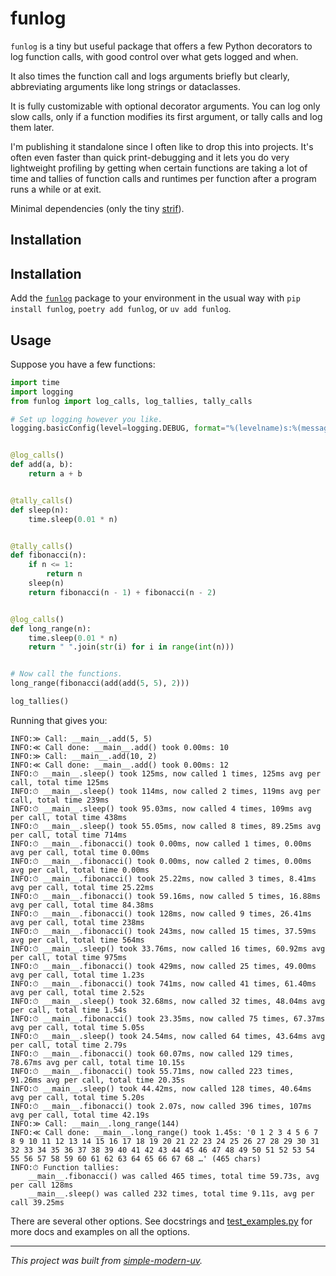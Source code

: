 # funlog

`funlog` is a tiny but useful package that offers a few Python decorators to log
function calls, with good control over what gets logged and when.

It also times the function call and logs arguments briefly but clearly, abbreviating
arguments like long strings or dataclasses.

It is fully customizable with optional decorator arguments.
You can log only slow calls, only if a function modifies its first argument, or tally
calls and log them later.

I'm publishing it standalone since I often like to drop this into projects.
It's often even faster than quick print-debugging and it lets you do very lightweight
profiling by getting when certain functions are taking a lot of time and tallies of
function calls and runtimes per function after a program runs a while or at exit.

Minimal dependencies (only the tiny [strif](https://github.com/jlevy/strif)).

## Installation

## Installation

Add the [`funlog`](https://pypi.org/project/funlog/) package to your environment in the
usual way with `pip install funlog`, `poetry add funlog`, or `uv add funlog`.

## Usage

Suppose you have a few functions:

```python
import time
import logging
from funlog import log_calls, log_tallies, tally_calls

# Set up logging however you like.
logging.basicConfig(level=logging.DEBUG, format="%(levelname)s:%(message)s", force=True)


@log_calls()
def add(a, b):
    return a + b


@tally_calls()
def sleep(n):
    time.sleep(0.01 * n)


@tally_calls()
def fibonacci(n):
    if n <= 1:
        return n
    sleep(n)
    return fibonacci(n - 1) + fibonacci(n - 2)


@log_calls()
def long_range(n):
    time.sleep(0.01 * n)
    return " ".join(str(i) for i in range(int(n)))


# Now call the functions.
long_range(fibonacci(add(add(5, 5), 2)))

log_tallies()
```

Running that gives you:

```
INFO:≫ Call: __main__.add(5, 5)
INFO:≪ Call done: __main__.add() took 0.00ms: 10
INFO:≫ Call: __main__.add(10, 2)
INFO:≪ Call done: __main__.add() took 0.00ms: 12
INFO:⏱ __main__.sleep() took 125ms, now called 1 times, 125ms avg per call, total time 125ms
INFO:⏱ __main__.sleep() took 114ms, now called 2 times, 119ms avg per call, total time 239ms
INFO:⏱ __main__.sleep() took 95.03ms, now called 4 times, 109ms avg per call, total time 438ms
INFO:⏱ __main__.sleep() took 55.05ms, now called 8 times, 89.25ms avg per call, total time 714ms
INFO:⏱ __main__.fibonacci() took 0.00ms, now called 1 times, 0.00ms avg per call, total time 0.00ms
INFO:⏱ __main__.fibonacci() took 0.00ms, now called 2 times, 0.00ms avg per call, total time 0.00ms
INFO:⏱ __main__.fibonacci() took 25.22ms, now called 3 times, 8.41ms avg per call, total time 25.22ms
INFO:⏱ __main__.fibonacci() took 59.16ms, now called 5 times, 16.88ms avg per call, total time 84.38ms
INFO:⏱ __main__.fibonacci() took 128ms, now called 9 times, 26.41ms avg per call, total time 238ms
INFO:⏱ __main__.fibonacci() took 243ms, now called 15 times, 37.59ms avg per call, total time 564ms
INFO:⏱ __main__.sleep() took 33.76ms, now called 16 times, 60.92ms avg per call, total time 975ms
INFO:⏱ __main__.fibonacci() took 429ms, now called 25 times, 49.00ms avg per call, total time 1.23s
INFO:⏱ __main__.fibonacci() took 741ms, now called 41 times, 61.40ms avg per call, total time 2.52s
INFO:⏱ __main__.sleep() took 32.68ms, now called 32 times, 48.04ms avg per call, total time 1.54s
INFO:⏱ __main__.fibonacci() took 23.35ms, now called 75 times, 67.37ms avg per call, total time 5.05s
INFO:⏱ __main__.sleep() took 24.54ms, now called 64 times, 43.64ms avg per call, total time 2.79s
INFO:⏱ __main__.fibonacci() took 60.07ms, now called 129 times, 78.67ms avg per call, total time 10.15s
INFO:⏱ __main__.fibonacci() took 55.71ms, now called 223 times, 91.26ms avg per call, total time 20.35s
INFO:⏱ __main__.sleep() took 44.42ms, now called 128 times, 40.64ms avg per call, total time 5.20s
INFO:⏱ __main__.fibonacci() took 2.07s, now called 396 times, 107ms avg per call, total time 42.19s
INFO:≫ Call: __main__.long_range(144)
INFO:≪ Call done: __main__.long_range() took 1.45s: '0 1 2 3 4 5 6 7 8 9 10 11 12 13 14 15 16 17 18 19 20 21 22 23 24 25 26 27 28 29 30 31 32 33 34 35 36 37 38 39 40 41 42 43 44 45 46 47 48 49 50 51 52 53 54 55 56 57 58 59 60 61 62 63 64 65 66 67 68 …' (465 chars)
INFO:⏱ Function tallies:
    __main__.fibonacci() was called 465 times, total time 59.73s, avg per call 128ms
    __main__.sleep() was called 232 times, total time 9.11s, avg per call 39.25ms
```

There are several other options.
See docstrings and [test_examples.py](tests/test_examples.py) for more docs and examples
on all the options.

* * *

*This project was built from
[simple-modern-uv](https://github.com/jlevy/simple-modern-uv).*
